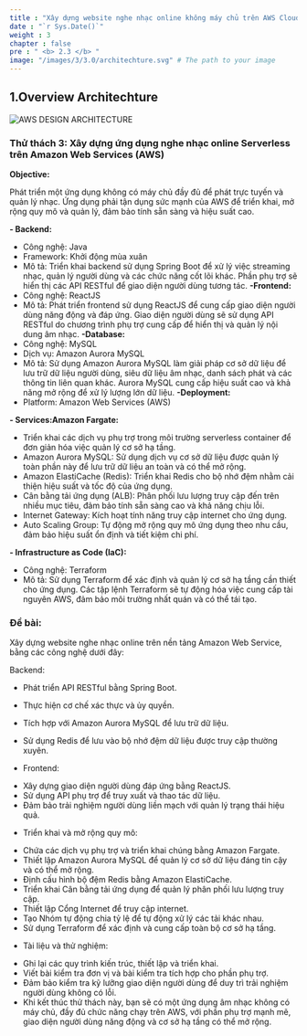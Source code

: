```yaml
---
title : "Xây dựng website nghe nhạc online không máy chủ trên AWS Cloud"
date : "`r Sys.Date()`"
weight : 3
chapter : false
pre : " <b> 2.3 </b> "
image: "/images/3/3.0/architechture.svg" # The path to your image
---
```

## 1.Overview Architechture
![AWS DESIGN ARCHITECTURE](/images/3/3.0/architechture.svg?featherlight=false&width=100pc)

### Thử thách 3: Xây dựng ứng dụng nghe nhạc online Serverless trên Amazon Web Services (AWS)
**Objective:**

Phát triển một ứng dụng không có máy chủ đầy đủ để phát trực tuyến và quản lý nhạc. Ứng dụng phải tận dụng sức mạnh của AWS để triển khai, mở rộng quy mô và quản lý, đảm bảo tính sẵn sàng và hiệu suất cao.

**- Backend:**
+ Công nghệ: Java
+ Framework: Khởi động mùa xuân
+ Mô tả: Triển khai backend sử dụng Spring Boot để xử lý việc streaming nhạc, quản lý người dùng và các chức năng cốt lõi khác. Phần phụ trợ sẽ hiển thị các API RESTful để giao diện người dùng tương tác.
**-Frontend:**
+ Công nghệ: ReactJS
+ Mô tả: Phát triển frontend sử dụng ReactJS để cung cấp giao diện người dùng năng động và đáp ứng. Giao diện người dùng sẽ sử dụng API RESTful do chương trình phụ trợ cung cấp để hiển thị và quản lý nội dung âm nhạc.
**-Database:**
+ Công nghệ: MySQL
+ Dịch vụ: Amazon Aurora MySQL
+ Mô tả: Sử dụng Amazon Aurora MySQL làm giải pháp cơ sở dữ liệu để lưu trữ dữ liệu người dùng, siêu dữ liệu âm nhạc, danh sách phát và các thông tin liên quan khác. Aurora MySQL cung cấp hiệu suất cao và khả năng mở rộng để xử lý lượng lớn dữ liệu.
**-Deployment:**
+ Platform: Amazon Web Services (AWS)

**- Services:Amazon Fargate:**

+ Triển khai các dịch vụ phụ trợ trong môi trường serverless container để đơn giản hóa việc quản lý cơ sở hạ tầng.
+ Amazon Aurora MySQL: Sử dụng dịch vụ cơ sở dữ liệu được quản lý toàn phần này để lưu trữ dữ liệu an toàn và có thể mở rộng.
+ Amazon ElastiCache (Redis): Triển khai Redis cho bộ nhớ đệm nhằm cải thiện hiệu suất và tốc độ của ứng dụng.
+ Cân bằng tải ứng dụng (ALB): Phân phối lưu lượng truy cập đến trên nhiều mục tiêu, đảm bảo tính sẵn sàng cao và khả năng chịu lỗi.
+ Internet Gateway: Kích hoạt tính năng truy cập internet cho ứng dụng.
+ Auto Scaling Group: Tự động mở rộng quy mô ứng dụng theo nhu cầu, đảm bảo hiệu suất ổn định và tiết kiệm chi phí.

**- Infrastructure as Code (IaC):**
+ Công nghệ: Terraform
+ Mô tả: Sử dụng Terraform để xác định và quản lý cơ sở hạ tầng cần thiết cho ứng dụng. Các tập lệnh Terraform sẽ tự động hóa việc cung cấp tài nguyên AWS, đảm bảo môi trường nhất quán và có thể tái tạo.

### Đề bài:
Xây dựng website nghe nhạc online trên nền tảng Amazon Web Service, bằng các công nghệ dưới đây: 

Backend:
- Phát triển API RESTful bằng Spring Boot.
- Thực hiện cơ chế xác thực và ủy quyền.
- Tích hợp với Amazon Aurora MySQL để lưu trữ dữ liệu.
- Sử dụng Redis để lưu vào bộ nhớ đệm dữ liệu được truy cập thường xuyên.

- Frontend:
+ Xây dựng giao diện người dùng đáp ứng bằng ReactJS.
+ Sử dụng API phụ trợ để truy xuất và thao tác dữ liệu.
+ Đảm bảo trải nghiệm người dùng liền mạch với quản lý trạng thái hiệu quả.

- Triển khai và mở rộng quy mô:
+ Chứa các dịch vụ phụ trợ và triển khai chúng bằng Amazon Fargate.
+ Thiết lập Amazon Aurora MySQL để quản lý cơ sở dữ liệu đáng tin cậy và có thể mở rộng.
+ Định cấu hình bộ đệm Redis bằng Amazon ElastiCache.
+ Triển khai Cân bằng tải ứng dụng để quản lý phân phối lưu lượng truy cập.
+ Thiết lập Cổng Internet để truy cập internet.
+ Tạo Nhóm tự động chia tỷ lệ để tự động xử lý các tải khác nhau.
+ Sử dụng Terraform để xác định và cung cấp toàn bộ cơ sở hạ tầng.

- Tài liệu và thử nghiệm:

+ Ghi lại các quy trình kiến trúc, thiết lập và triển khai.
+ Viết bài kiểm tra đơn vị và bài kiểm tra tích hợp cho phần phụ trợ.
+ Đảm bảo kiểm tra kỹ lưỡng giao diện người dùng để duy trì trải nghiệm người dùng không có lỗi.
+ Khi kết thúc thử thách này, bạn sẽ có một ứng dụng âm nhạc không có máy chủ, đầy đủ chức năng chạy trên AWS, với phần phụ trợ mạnh mẽ, giao diện người dùng năng động và cơ sở hạ tầng có thể mở rộng.



